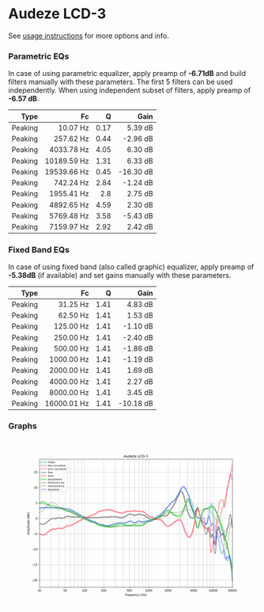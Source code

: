 # Audeze LCD-3
See [usage instructions](https://github.com/jaakkopasanen/AutoEq#usage) for more options and info.

### Parametric EQs
In case of using parametric equalizer, apply preamp of **-6.71dB** and build filters manually
with these parameters. The first 5 filters can be used independently.
When using independent subset of filters, apply preamp of **-6.57 dB**.

| Type    | Fc          |    Q | Gain      |
|--------:|------------:|-----:|----------:|
| Peaking | 10.07 Hz    | 0.17 | 5.39 dB   |
| Peaking | 257.62 Hz   | 0.44 | -2.96 dB  |
| Peaking | 4033.78 Hz  | 4.05 | 6.30 dB   |
| Peaking | 10189.59 Hz | 1.31 | 6.33 dB   |
| Peaking | 19539.66 Hz | 0.45 | -16.30 dB |
| Peaking | 742.24 Hz   | 2.84 | -1.24 dB  |
| Peaking | 1955.41 Hz  | 2.8  | 2.75 dB   |
| Peaking | 4892.65 Hz  | 4.59 | 2.30 dB   |
| Peaking | 5769.48 Hz  | 3.58 | -5.43 dB  |
| Peaking | 7159.97 Hz  | 2.92 | 2.42 dB   |

### Fixed Band EQs
In case of using fixed band (also called graphic) equalizer, apply preamp of **-5.38dB**
(if available) and set gains manually with these parameters.

| Type    | Fc          |    Q | Gain      |
|--------:|------------:|-----:|----------:|
| Peaking | 31.25 Hz    | 1.41 | 4.83 dB   |
| Peaking | 62.50 Hz    | 1.41 | 1.53 dB   |
| Peaking | 125.00 Hz   | 1.41 | -1.10 dB  |
| Peaking | 250.00 Hz   | 1.41 | -2.40 dB  |
| Peaking | 500.00 Hz   | 1.41 | -1.86 dB  |
| Peaking | 1000.00 Hz  | 1.41 | -1.19 dB  |
| Peaking | 2000.00 Hz  | 1.41 | 1.69 dB   |
| Peaking | 4000.00 Hz  | 1.41 | 2.27 dB   |
| Peaking | 8000.00 Hz  | 1.41 | 3.45 dB   |
| Peaking | 16000.01 Hz | 1.41 | -10.18 dB |

### Graphs
![](./Audeze%20LCD-3.png)